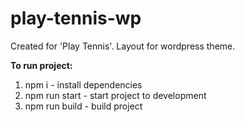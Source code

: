 # play-tennis-wp
Created for 'Play Tennis'.
Layout for wordpress theme. 

<b>To run project:</b>
1. npm i - install dependencies
2. npm run start - start project to development
3. npm run build - build project